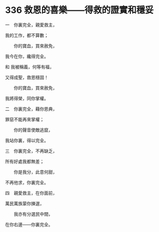 # 336 救恩的喜樂——得救的證實和穩妥

一　你裏完全，親愛救主，

我的工作，都不算數；

　　你的寶血，買來赦免，

我今在你，纔得完全。

和 我被稱義，何等有福，

又得成聖，救恩穩固！

　　你的寶血，買來赦免，

我將得榮，同你掌權。

二　你裏完全，藉你恩典，

罪惡不能再來掌權；

　　你的聲音使敵逃竄，

我站你裏，得以完全。

三　你裏完全，不再缺乏，

所有好處我都無差；

　　你是我分，此意何甜，

不再他求，你裏完全。

四　親愛救主，在你面前，

萬民萬族蒙你揀選，

　　我亦有分選民中間，

在你右邊——你裏完全。

